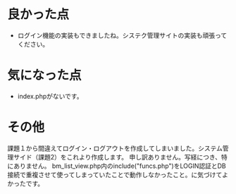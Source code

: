 # 良かった点
- ログイン機能の実装もできましたね。システク管理サイトの実装も頑張ってください。
# 気になった点
- index.phpがないです。

# その他

課題１から間違えてログイン・ログアウトを作成してしまいました。システム管理サイド（課題2）をこれより作成します。
申し訳ありません。写経につき、特にありません。
bm_list_view.php内のinclude("funcs.php")をLOGIN認証とDB接続で重複させて使ってしまっていたことで動作しなかったこと。に気づけてよかったです。